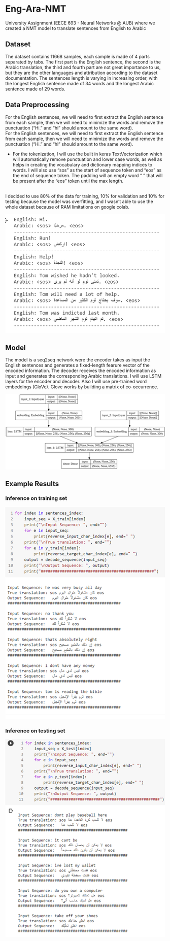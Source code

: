 # Eng-Ara-NMT
University Assignment (EECE 693 - Neural Networks @ AUB) where we created a NMT model to translate sentences from English to Arabic

## Dataset
The dataset contains 11668 samples, each sample is made of 4 parts separated by tabs. The first part 
is the English sentence, the second is the Arabic translation, the third and fourth part are not great 
importance to us, but they are the other languages and attribution according to the dataset 
documentation. The sentences length is varying in increasing order, with the longest English sentence 
made of 34 words and the longest Arabic sentence made of 29 words.

## Data Preprocessing
For the English sentences, we will need to first extract the English sentence from each sample, 
then we will need to minimize the words and remove the punctuation (“Hi.” and “hi” should amount to 
the same word).
<br/>
For the English sentences, we will need to first extract the English sentence from each sample, 
then we will need to minimize the words and remove the punctuation (“Hi.” and “hi” should amount to 
the same word).
<br/>
- For the tokenization, I will use the built in keras TextVectorization which will automatically remove 
punctuation and lower case words, as well as helps in creating the vocabulary and dictionary mapping 
indices to words. I will also use “sos” as the start of sequence token and “eos” as the end of sequence 
token. The padding will an empty word “ ” that will be present after the “eos” token until the max length.
<br/>
I decided to use 80% of the data for training, 10% for validation and 10% for testing because the 
model was overfitting, and I wasn’t able to use the whole dataset because of RAM limitations on google 
colab.

![](res/a1.png)

## Model
The model is a seq2seq network were the encoder takes as input the English sentences and generates a fixed-length 
fearure vector of the encoded information. The decoder receives the encoded information as input and generates the 
corresponding Arabic translations. I will use LSTM layers for the encoder and decoder. Also I will use pre-trained
word embeddings (GloVe). Glove works by building a matrix of co-occurrence.

![](res/model_plot.png)

## Example Results
### Inference on training set
![](res/inf_train.png)
### Inference on testing set
![](res/inf_test.png)





